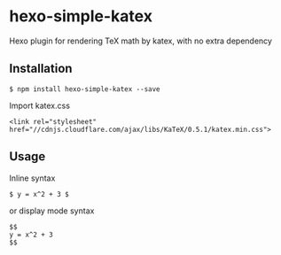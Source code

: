 # hexo-simple-katex
Hexo plugin for rendering TeX math by katex, with no extra dependency

## Installation

```
$ npm install hexo-simple-katex --save
```

Import katex.css

```
<link rel="stylesheet" href="//cdnjs.cloudflare.com/ajax/libs/KaTeX/0.5.1/katex.min.css">
```

## Usage

Inline syntax

```
$ y = x^2 + 3 $
```

or display mode syntax

```
$$
y = x^2 + 3
$$
```
